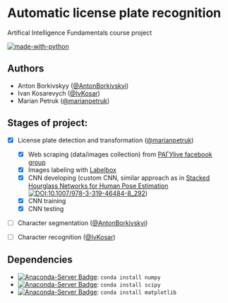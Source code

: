 # Automatic license plate recognition
Artifical Intelligence Fundamentals course project

[![made-with-python](https://img.shields.io/badge/Made%20with-Python-1f425f.svg)](https://www.python.org/)

## Authors
- Anton Borkivskyy ([@AntonBorkivskyi][1])
- Ivan Kosarevych ([@IvKosar][2])
- Marian Petruk ([@marianpetruk][3])

## Stages of project:
- [x] License plate detection and transformation ([@marianpetruk][3])
  - [x] Web scraping (data/images collection) from [РАГУlive facebook group](https://www.facebook.com/groups/rahu.live/)
  - [x] Images labeling with [Labelbox](https://www.labelbox.com/)
  - [x] CNN developing (custom CNN, similar approach as in [Stacked Hourglass Networks for Human Pose Estimation](https://arxiv.org/abs/1603.06937) [![DOI:10.1007/978-3-319-46484-8_292](https://zenodo.org/badge/DOI/10.1007/978-3-319-46484-8_29.svg)](https://doi.org/10.1007/978-3-319-46484-8_29))
  - [x] CNN training
  - [x] CNN testing
- [ ] Character segmentation ([@AntonBorkivskyi][1])
- [ ] Character recognition ([@IvKosar][2])


## Dependencies
  - [![Anaconda-Server Badge](https://anaconda.org/anaconda/numpy/badges/installer/conda.svg)](https://conda.anaconda.org/anaconda): `conda install numpy`
  - [![Anaconda-Server Badge](https://anaconda.org/anaconda/scipy/badges/installer/conda.svg)](https://conda.anaconda.org/anaconda): `conda install scipy`
  - [![Anaconda-Server Badge](https://anaconda.org/anaconda/matplotlib/badges/installer/conda.svg)](https://conda.anaconda.org/anaconda): `conda install matplotlib`



[1]: https://github.com/AntonBorkivskyi
[2]: https://github.com/IvKosar
[3]: https://github.com/marianpetruk